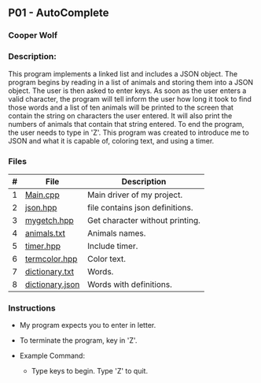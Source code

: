 ## P01 - AutoComplete
### Cooper Wolf
### Description:

This program implements a linked list and includes a JSON object. The program begins
by reading in a list of animals and storing them into a JSON object. The user is then 
asked to enter keys. As soon as the user enters a valid character, the program will
tell inform the user how long it took to find those words and a list of ten animals 
will be printed to the screen that contain the string on characters the user entered. 
It will also print the numbers of animals that contain that string entered. To end the 
program, the user needs to type in 'Z'. This program was created to introduce me to
JSON and what it is capable of, coloring text, and using a timer. 

### Files

|   #   | File             | Description                                            |
| :---: | ---------------- | --------------------------------------------------     |
|   1   |    [Main.cpp](link)      | Main driver of my project.                     |
|   2   |    [json.hpp](link)      | file contains json definitions.                |
|   3   |    [mygetch.hpp](link)   | Get character without printing.                |
|   4   |    [animals.txt](link)   | Animals names.                                 |
|   5   |    [timer.hpp](link)     | Include timer.                                 |
|   6   |    [termcolor.hpp](link) | Color text.                                    |
|   7   |    [dictionary.txt](link)    | Words.                                     |
|   8   |    [dictionary.json](link)   | Words with definitions.                    |

### Instructions

- My program expects you to enter in letter.
- To terminate the program, key in 'Z'.

- Example Command:
    - Type keys to begin. Type 'Z' to quit.
